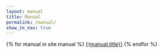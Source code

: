 ```yaml
---
layout: manual 
title: Manual 
permalink: /manual/
show_in_nav: true
---
```

{% for manual in site.manual %}
  <a href="{{ manual.url | replace:'' | prepend site.url,'' | prepend: site.baseurl | prepend: site.url }}">{{manual.title}}</a>
{% endfor %}
